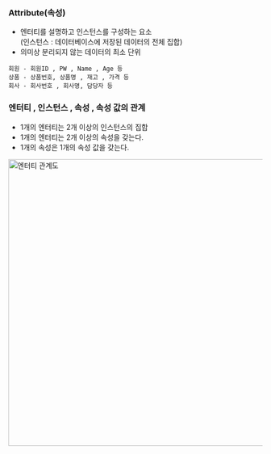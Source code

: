 ### Attribute(속성)
- 엔터티를 설명하고 인스턴스를 구성하는 요소  
  (인스턴스 : 데이터베이스에 저장된 데이터의 전체 집합)
- 의미상 분리되지 않는 데이터의 최소 단위
```
회원 - 회원ID , PW , Name , Age 등
상품 - 상품번호, 상품명 , 재고 , 가격 등
회사 - 회사번호 , 회사명, 담당자 등
```

### 엔터티 , 인스턴스 , 속성 , 속성 값의 관계
- 1개의 엔터티는 2개 이상의 인스턴스의 집합
- 1개의 엔터티는 2개 이상의 속성을 갖는다.
- 1개의 속성은 1개의 속성 값을 갖는다.
<img width="568" alt="엔터티 관계도" src="https://github.com/user-attachments/assets/9643e543-652f-4596-956d-c9979ada50db">

